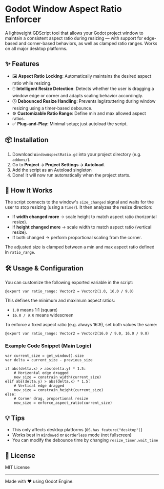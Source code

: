 # Godot Window Aspect Ratio Enforcer

A lightweight GDScript tool that allows your Godot project window to maintain a consistent aspect ratio during resizing — with support for edge-based and corner-based behaviors, as well as clamped ratio ranges. Works on all major desktop platforms.

## ✨ Features

- 🖼️ **Aspect Ratio Locking**: Automatically maintains the desired aspect ratio while resizing.
- 🖱️ **Intelligent Resize Detection**: Detects whether the user is dragging a window edge or corner and adapts scaling behavior accordingly.
- 🕒 **Debounced Resize Handling**: Prevents lag/stuttering during window resizing using a timer-based debounce.
- ⚙️ **Customizable Ratio Range**: Define min and max allowed aspect ratios.
- ✅ **Plug-and-Play**: Minimal setup; just autoload the script.

## 📦 Installation

1. Download `WindowAspectRatio.gd` into your project directory (e.g. `addons/`).
2. Go to **Project → Project Settings → Autoload**.
3. Add the script as an Autoload singleton
4. Done! It will now run automatically when the project starts.

## 🧠 How It Works

The script connects to the window's `size_changed` signal and waits for the user to stop resizing (using a `Timer`). It then analyzes the resize direction:

- If **width changed more** → scale height to match aspect ratio (horizontal resize).
- If **height changed more** → scale width to match aspect ratio (vertical resize).
- If both changed → perform proportional scaling from the corner.

The adjusted size is clamped between a min and max aspect ratio defined in `ratio_range`.

## 🛠️ Usage & Configuration

You can customize the following exported variable in the script:

```gdscript
@export var ratio_range: Vector2 = Vector2(1.0, 16.0 / 9.0)
````

This defines the minimum and maximum aspect ratios:

* `1.0` means 1:1 (square)
* `16.0 / 9.0` means widescreen

To enforce a fixed aspect ratio (e.g. always 16:9), set both values the same:

```gdscript
@export var ratio_range: Vector2 = Vector2(16.0 / 9.0, 16.0 / 9.0)
```

### Example Code Snippet (Main Logic)

```gdscript
var current_size = get_window().size
var delta = current_size - previous_size

if abs(delta.x) > abs(delta.y) * 1.5:
    # Horizontal edge dragged
    new_size = constrain_width(current_size)
elif abs(delta.y) > abs(delta.x) * 1.5:
    # Vertical edge dragged
    new_size = constrain_height(current_size)
else:
    # Corner drag, proportional resize
    new_size = enforce_aspect_ratio(current_size)
```

## 💡 Tips

* This only affects desktop platforms (`OS.has_feature("desktop")`)
* Works best in `Windowed` or `Borderless` mode (not fullscreen)
* You can modify the debounce time by changing `resize_timer.wait_time`

## 📄 License

MIT License

---

Made with ❤️ using Godot Engine.
